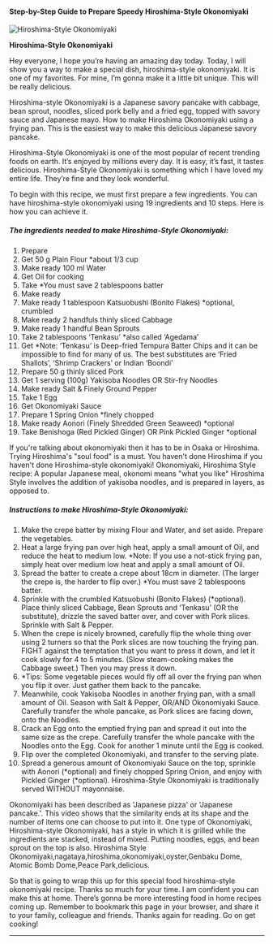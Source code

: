             

#### Step-by-Step Guide to Prepare Speedy Hiroshima-Style Okonomiyaki

![Hiroshima-Style Okonomiyaki](https://img-global.cpcdn.com/recipes/eca05a9ce166ec9b/751x532cq70/hiroshima-style-okonomiyaki-recipe-main-photo.jpg)

**Hiroshima-Style Okonomiyaki**

Hey everyone, I hope you’re having an amazing day today. Today, I will show you a way to make a special dish, hiroshima-style okonomiyaki. It is one of my favorites. For mine, I’m gonna make it a little bit unique. This will be really delicious.

Hiroshima-style Okonomiyaki is a Japanese savory pancake with cabbage, bean sprout, noodles, sliced pork belly and a fried egg, topped with savory sauce and Japanese mayo. How to make Hiroshima Okonomiyaki using a frying pan. This is the easiest way to make this delicious Japanese savory pancake.

Hiroshima-Style Okonomiyaki is one of the most popular of recent trending foods on earth. It’s enjoyed by millions every day. It is easy, it’s fast, it tastes delicious. Hiroshima-Style Okonomiyaki is something which I have loved my entire life. They’re fine and they look wonderful.

To begin with this recipe, we must first prepare a few ingredients. You can have hiroshima-style okonomiyaki using 19 ingredients and 10 steps. Here is how you can achieve it.

##### The ingredients needed to make Hiroshima-Style Okonomiyaki:

1.  Prepare <Crepe>
2.  Get 50 g Plain Flour \*about 1/3 cup
3.  Make ready 100 ml Water
4.  Get Oil for cooking
5.  Take \*You must save 2 tablespoons batter
6.  Make ready <Toppings>
7.  Make ready 1 tablespoon Katsuobushi (Bonito Flakes) \*optional, crumbled
8.  Make ready 2 handfuls thinly sliced Cabbage
9.  Make ready 1 handful Bean Sprouts
10.  Take 2 tablespoons ‘Tenkasu’ \*also called ‘Agedama’
11.  Get \*Note: ‘Tenkasu’ is Deep-fried Tempura Batter Chips and it can be impossible to find for many of us. The best substitutes are ‘Fried Shallots’, ‘Shrimp Crackers’ or Indian ‘Boondi’
12.  Prepare 50 g thinly sliced Pork
13.  Get 1 serving (100g) Yakisoba Noodles OR Stir-fry Noodles
14.  Make ready Salt & Finely Ground Pepper
15.  Take 1 Egg
16.  Get Okonomiyaki Sauce
17.  Prepare 1 Spring Onion \*finely chopped
18.  Make ready Aonori (Finely Shredded Green Seaweed) \*optional
19.  Take Benishoga (Red Pickled Ginger) OR Pink Pickled Ginger \*optional

If you're talking about okonomiyaki then it has to be in Osaka or Hiroshima. Trying Hiroshima's "soul food" is a must. You haven't done Hiroshima if you haven't done Hiroshima-style okonomiyaki! Okonomiyaki, Hiroshima Style recipe: A popular Japanese meal, okonomi means "what you like" Hiroshima Style involves the addition of yakisoba noodles, and is prepared in layers, as opposed to.

##### Instructions to make Hiroshima-Style Okonomiyaki:

1.  Make the crepe batter by mixing Flour and Water, and set aside. Prepare the vegetables.
2.  Heat a large frying pan over high heat, apply a small amount of Oil, and reduce the heat to medium low. \*Note: If you use a not-stick frying pan, simply heat over medium low heat and apply a small amount of Oil.
3.  Spread the batter to create a crepe about 18cm in diameter. (The larger the crepe is, the harder to flip over.) \*You must save 2 tablespoons batter.
4.  Sprinkle with the crumbled Katsuobushi (Bonito Flakes) (\*optional). Place thinly sliced Cabbage, Bean Sprouts and ‘Tenkasu’ (OR the substitute), drizzle the saved batter over, and cover with Pork slices. Sprinkle with Salt & Pepper.
5.  When the crepe is nicely browned, carefully flip the whole thing over using 2 turners so that the Pork slices are now touching the frying pan. FIGHT against the temptation that you want to press it down, and let it cook slowly for 4 to 5 minutes. (Slow steam-cooking makes the Cabbage sweet.) Then you may press it down.
6.  \*Tips: Some vegetable pieces would fly off all over the frying pan when you flip it over. Just gather them back to the pancake.
7.  Meanwhile, cook Yakisoba Noodles in another frying pan, with a small amount of Oil. Season with Salt & Pepper, OR/AND Okonomiyaki Sauce. Carefully transfer the whole pancake, as Pork slices are facing down, onto the Noodles.
8.  Crack an Egg onto the emptied frying pan and spread it out into the same size as the crepe. Carefully transfer the whole pancake with the Noodles onto the Egg. Cook for another 1 minute until the Egg is cooked.
9.  Flip over the completed Okonomiyaki, and transfer to the serving plate.
10.  Spread a generous amount of Okonomiyaki Sauce on the top, sprinkle with Aonori (\*optional) and finely chopped Spring Onion, and enjoy with Pickled Ginger (\*optional). Hiroshima-Style Okonomiyaki is traditionally served WITHOUT mayonnaise.

Okonomiyaki has been described as 'Japanese pizza' or 'Japanese pancake.'. This video shows that the similarity ends at its shape and the number of items one can choose to put into it. One type of Okonomiyaki, Hiroshima-style Okonomiyaki, has a style in which it is grilled while the ingredients are stacked, instead of mixed. Putting noodles, eggs, and bean sprout on the top is also. Hiroshima Style Okonomiyaki,nagataya,hiroshima,okonomiyaki,oyster,Genbaku Dome, Atomic Bomb Dome,Peace Park,delicious.

So that is going to wrap this up for this special food hiroshima-style okonomiyaki recipe. Thanks so much for your time. I am confident you can make this at home. There’s gonna be more interesting food in home recipes coming up. Remember to bookmark this page in your browser, and share it to your family, colleague and friends. Thanks again for reading. Go on get cooking!

* * *